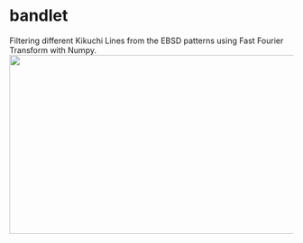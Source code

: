 # bandlet
Filtering different Kikuchi Lines from the EBSD patterns using Fast Fourier Transform with Numpy. <br>
<img src="https://media.giphy.com/media/uxx279b2PxRZ9lbYV3/giphy.gif" width="915" height="318" />
